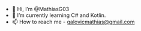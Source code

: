 - 👋 Hi, I’m @MathiasG03
- 🌱 I’m currently learning C# and Kotlin.
- 📫 How to reach me - galovicmathias@gmail.com
